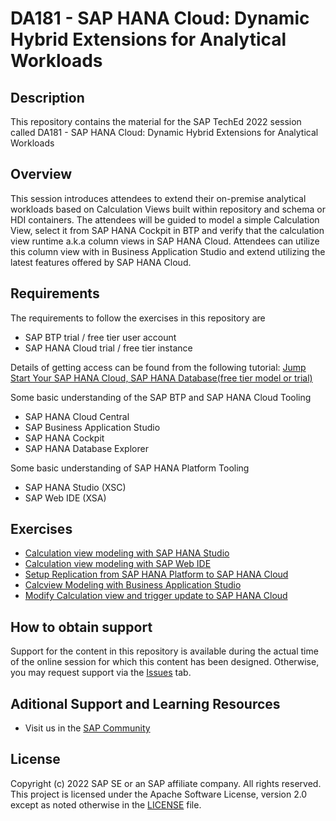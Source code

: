 # DA181 - SAP HANA Cloud: Dynamic Hybrid Extensions for Analytical Workloads

## Description

This repository contains the material for the SAP TechEd 2022 session called DA181 - SAP HANA Cloud: Dynamic Hybrid Extensions for Analytical Workloads 

## Overview

This session introduces attendees to extend their on-premise analytical workloads based on Calculation Views built within repository and schema or HDI containers. The attendees will be guided to model a simple Calculation View, select it from SAP HANA Cockpit in BTP and verify that the calculation view runtime a.k.a column views in SAP HANA Cloud. Attendees can utilize this column view with in Business Application Studio and extend utilizing the latest features offered by SAP HANA Cloud.

## Requirements

The requirements to follow the exercises in this repository are
   - SAP BTP trial / free tier user account
   - SAP HANA Cloud trial / free tier instance

   Details of getting access can be found from the following tutorial: [Jump Start Your SAP HANA Cloud, SAP HANA Database(free tier model or trial)](https://developers.sap.com/mission.hana-cloud-database-get-started.html)

Some basic understanding of the SAP BTP and SAP HANA Cloud Tooling
   - SAP HANA Cloud Central
   - SAP Business Application Studio 
   - SAP HANA Cockpit
   - SAP HANA Database Explorer
 
Some basic understanding of SAP HANA Platform Tooling
   - SAP HANA Studio (XSC)
   - SAP Web IDE (XSA)
   
## Exercises

- [Calculation view modeling with SAP HANA Studio](exercises/ex0/)
- [Calculation view modeling with SAP Web IDE](exercises/ex1/)
- [Setup Replication from SAP HANA Platform to SAP HANA Cloud](exercises/ex2/)
- [Calcview Modeling with Business Application Studio](exercises/ex3/)
- [Modify Calculation view and trigger update to SAP HANA Cloud](exercises/ex4/)

## How to obtain support

Support for the content in this repository is available during the actual time of the online session for which this content has been designed. Otherwise, you may request support via the [Issues](../../issues) tab.

## Aditional Support and Learning Resources
 - Visit us in the [SAP Community](https://community.sap.com/topics/hana)
 
## License
Copyright (c) 2022 SAP SE or an SAP affiliate company. All rights reserved. This project is licensed under the Apache Software License, version 2.0 except as noted otherwise in the [LICENSE](LICENSES/Apache-2.0.txt) file.
